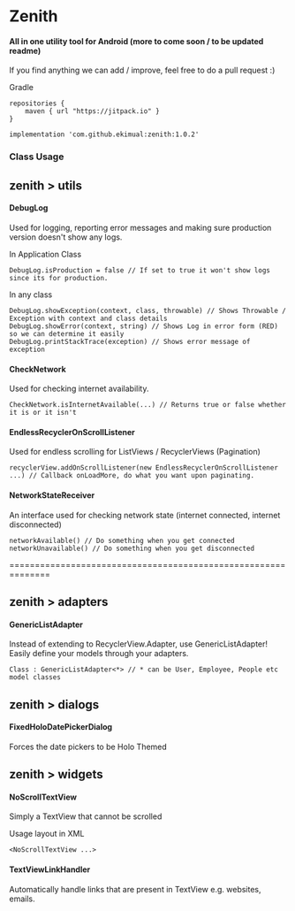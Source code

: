 # Zenith

#### All in one utility tool for Android (more to come soon / to be updated readme)
If you find anything we can add / improve, feel free to do a pull request :)

Gradle

```
repositories {
    maven { url "https://jitpack.io" }
}
```

```
implementation 'com.github.ekimual:zenith:1.0.2'
```

### Class Usage

## zenith > utils
#### DebugLog
Used for logging, reporting error messages and making sure production version doesn't show any logs.

In Application Class
```
DebugLog.isProduction = false // If set to true it won't show logs since its for production.
```
In any class
```
DebugLog.showException(context, class, throwable) // Shows Throwable / Exception with context and class details
DebugLog.showError(context, string) // Shows Log in error form (RED) so we can determine it easily
DebugLog.printStackTrace(exception) // Shows error message of exception
```

#### CheckNetwork
Used for checking internet availability.

```
CheckNetwork.isInternetAvailable(...) // Returns true or false whether it is or it isn't
```

#### EndlessRecyclerOnScrollListener
Used for endless scrolling for ListViews / RecyclerViews (Pagination)

```
recyclerView.addOnScrollListener(new EndlessRecyclerOnScrollListener ...) // Callback onLoadMore, do what you want upon paginating.
```

#### NetworkStateReceiver
An interface used for checking network state (internet connected, internet disconnected)

```
networkAvailable() // Do something when you get connected
networkUnavailable() // Do something when you get disconnected
```
==============================================================

## zenith > adapters
#### GenericListAdapter
Instead of extending to RecyclerView.Adapter, use GenericListAdapter! Easily define your models through your adapters.

```
Class : GenericListAdapter<*> // * can be User, Employee, People etc model classes
```

## zenith > dialogs
#### FixedHoloDatePickerDialog
Forces the date pickers to be Holo Themed

## zenith > widgets
#### NoScrollTextView
Simply a TextView that cannot be scrolled

Usage layout in XML
```
<NoScrollTextView ...>
```

#### TextViewLinkHandler
Automatically handle links that are present in TextView e.g. websites, emails.